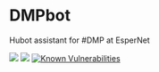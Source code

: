 DMPbot
======

Hubot assistant for #DMP at EsperNet

![](http://img.shields.io/travis/hashashin/DMPbot.svg)
![](https://david-dm.org/hashashin/dmpbot.png)
[![Known Vulnerabilities](https://snyk.io/test/github/hashashin/dmpbot/badge.svg)](https://snyk.io/test/github/hashashin/dmpbot)
